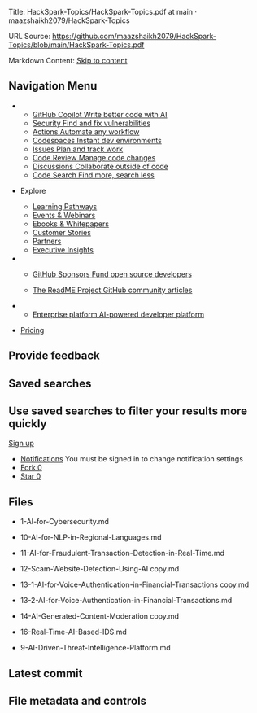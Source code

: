 Title: HackSpark-Topics/HackSpark-Topics.pdf at main · maazshaikh2079/HackSpark-Topics

URL Source: https://github.com/maazshaikh2079/HackSpark-Topics/blob/main/HackSpark-Topics.pdf

Markdown Content:
[Skip to content](https://github.com/maazshaikh2079/HackSpark-Topics/blob/main/HackSpark-Topics.pdf#start-of-content)

Navigation Menu
---------------

*   *   [GitHub Copilot Write better code with AI](https://github.com/features/copilot)
    *   [Security Find and fix vulnerabilities](https://github.com/features/security)
    *   [Actions Automate any workflow](https://github.com/features/actions)
    *   [Codespaces Instant dev environments](https://github.com/features/codespaces)
    *   [Issues Plan and track work](https://github.com/features/issues)
    *   [Code Review Manage code changes](https://github.com/features/code-review)
    *   [Discussions Collaborate outside of code](https://github.com/features/discussions)
    *   [Code Search Find more, search less](https://github.com/features/code-search)
    

*   Explore
    
    *   [Learning Pathways](https://resources.github.com/learn/pathways)
    *   [Events & Webinars](https://resources.github.com/)
    *   [Ebooks & Whitepapers](https://github.com/resources/whitepapers)
    *   [Customer Stories](https://github.com/customer-stories)
    *   [Partners](https://partner.github.com/)
    *   [Executive Insights](https://github.com/solutions/executive-insights)
    
*   *   [GitHub Sponsors Fund open source developers](https://github.com/sponsors)
    
    *   [The ReadME Project GitHub community articles](https://github.com/readme)
    
*   *   [Enterprise platform AI-powered developer platform](https://github.com/enterprise)
    
*   [Pricing](https://github.com/pricing)

Provide feedback
----------------

Saved searches
--------------

Use saved searches to filter your results more quickly
------------------------------------------------------

[Sign up](https://github.com/signup?ref_cta=Sign+up&ref_loc=header+logged+out&ref_page=%2F%3Cuser-name%3E%2F%3Crepo-name%3E%2Fblob%2Fshow&source=header-repo&source_repo=maazshaikh2079%2FHackSpark-Topics)

*   [Notifications](https://github.com/login?return_to=%2Fmaazshaikh2079%2FHackSpark-Topics) You must be signed in to change notification settings
*   [Fork 0](https://github.com/login?return_to=%2Fmaazshaikh2079%2FHackSpark-Topics)
*   [Star 0](https://github.com/login?return_to=%2Fmaazshaikh2079%2FHackSpark-Topics)
    

 Files
-----

*   1-AI-for-Cybersecurity.md
    
*   10-AI-for-NLP-in-Regional-Languages.md
    
*   11-AI-for-Fraudulent-Transaction-Detection-in-Real-Time.md
    
*   12-Scam-Website-Detection-Using-AI copy.md
    
*   13-1-AI-for-Voice-Authentication-in-Financial-Transactions copy.md
    
*   13-2-AI-for-Voice-Authentication-in-Financial-Transactions.md
    
*   14-AI-Generated-Content-Moderation copy.md
    
*   16-Real-Time-AI-Based-IDS.md
    
*   9-AI-Driven-Threat-Intelligence-Platform.md
    

Latest commit
-------------

File metadata and controls
--------------------------
